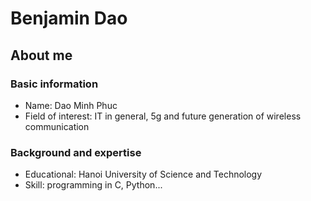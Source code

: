 # Benjamin Dao
## About me


### Basic information
- Name: Dao Minh Phuc
- Field of interest: IT in general, 5g and future generation of wireless communication

### Background and expertise
- Educational: Hanoi University of Science and Technology
- Skill: programming in C, Python...
